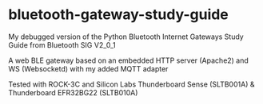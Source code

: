 # bluetooth-gateway-study-guide
My debugged version of the Python Bluetooth Internet Gateways Study Guide from Bluetooth SIG V2_0_1

A web BLE gateway based on an embedded HTTP server (Apache2) and WS (Websocketd) with my added MQTT adapter

Tested with ROCK-3C and Silicon Labs Thunderboard Sense (SLTB001A) & Thunderboard EFR32BG22 (SLTB010A)

